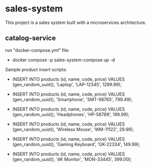 # sales-system
This project is a sales system built with a microservices architecture.

## catalog-service

run "docker-compose.yml" file:

- docker compose -p sales-system-compose up -d

Sample product insert scripts:

- INSERT INTO products (id, name, code, price)
VALUES (gen_random_uuid(), 'Laptop', 'LAP-12345', 1299.99);

- INSERT INTO products (id, name, code, price)
VALUES (gen_random_uuid(), 'Smartphone', 'SMT-98765', 799.49);

- INSERT INTO products (id, name, code, price)
VALUES (gen_random_uuid(), 'Headphones', 'HP-56789', 199.99);

- INSERT INTO products (id, name, code, price)
VALUES (gen_random_uuid(), 'Wireless Mouse', 'WM-11122', 29.99);

- INSERT INTO products (id, name, code, price)
VALUES (gen_random_uuid(), 'Gaming Keyboard', 'GK-22334', 149.99);

- INSERT INTO products (id, name, code, price)
VALUES (gen_random_uuid(), '4K Monitor', 'MON-33445', 399.00);